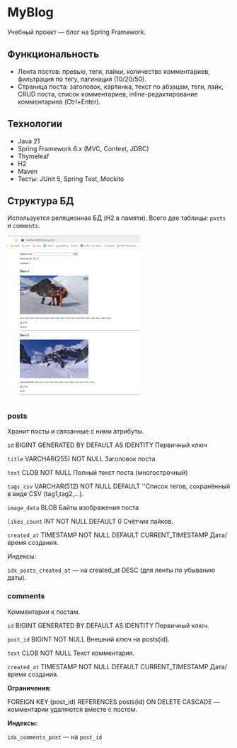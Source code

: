 # MyBlog 

Учебный проект — блог на Spring Framework.

## Функциональность 
- Лента постов: превью, теги, лайки, количество комментариев, фильтрация по тегу, пагинация (10/20/50).
- Страница поста: заголовок, картинка, текст по абзацам, теги, лайк, CRUD поста, список комментариев, inline-редактирование комментариев (Ctrl+Enter).

## Технологии
- Java 21
- Spring Framework 6.x (MVC, Context, JDBC)
- Thymeleaf
- H2 
- Maven 
- Тесты: JUnit 5, Spring Test, Mockito

## Структура БД
Используется реляционная БД (H2 в памяти). 
Всего две таблицы: `posts` и `comments`.

[<img src="docs/images/feed.png" alt="Скрин ленты" width="300">](docs/images/feed.png)

### posts
Хранит посты и связанные с ними атрибуты.

`id`	BIGINT GENERATED BY DEFAULT AS IDENTITY	Первичный ключ

`title`	VARCHAR(255) NOT NULL	Заголовок поста

`text`	CLOB NOT NULL	Полный текст поста (многострочный)

`tags_csv`	VARCHAR(512) NOT NULL DEFAULT ''Список тегов, сохранённый в виде CSV (tag1,tag2,…).

`image_data`	BLOB	Байты изображения поста 

`likes_count`	INT NOT NULL DEFAULT 0	Счётчик лайков.

`created_at`	TIMESTAMP NOT NULL DEFAULT CURRENT_TIMESTAMP	Дата/время создания.

Индексы:

`idx_posts_created_at` — на created_at DESC (для ленты по убыванию даты).

### comments
Комментарии к постам.


`id`	BIGINT GENERATED BY DEFAULT AS IDENTITY	Первичный ключ.

`post_id`	BIGINT NOT NULL	Внешний ключ на posts(id).

`text`	CLOB NOT NULL	Текст комментария.

`created_at`	TIMESTAMP NOT NULL DEFAULT CURRENT_TIMESTAMP	Дата/время создания.

**Ограничения:**

FOREIGN KEY (post_id) REFERENCES posts(id) ON DELETE CASCADE — комментарии удаляются вместе с постом.

**Индексы:**

`idx_comments_post` — на `post_id` 